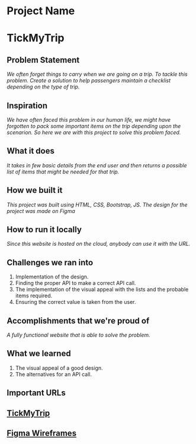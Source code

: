 # Project Name

# **TickMyTrip**



## Problem Statement

*We often forget things to carry when we are going on a trip. To tackle this problem. Create a solution to help passengers maintain a checklist depending on the type of trip.*

## Inspiration

*We have often faced this problem in our human life, we might have forgotten to pack some important items on the trip depending upon the scenarion. So here we are with this project to solve this problem faced.*

## What it does

*It takes in few basic details from the end user and then returns a possible list of items that might be needed for that trip.*

## How we built it

*This project was built using HTML, CSS, Bootstrap, JS. The design for the project was made on Figma*

## How to run it locally

*Since this website is hosted on the cloud, anybody can use it with the URL.*

## Challenges we ran into

1. Implementation of the design.
1. Finding the proper API to make a correct API call.
1. The implementation of the visual appeal with the lists and the probable items required.
1. Ensuring the correct value is taken from the user.

## Accomplishments that we're proud of

*A fully functional website that is able to solve the problem.*
## What we learned

1. The visual appeal of a good design.
1. The alternatives for an API call.

## Important URLs

## [TickMyTrip](https://aneeshpanda.github.io/TickMyTrip/)
## [Figma Wireframes](https://www.figma.com/file/B8kddmaFphXBqUBKR0Umuc/Tickmytrip?node-id=76%3A114)